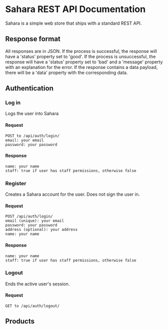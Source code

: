 # Sahara REST API Documentation

Sahara is a simple web store that ships with a standard REST API.

## Response format

All responses are in JSON. If the process is successful, the response will have a 'status' property set to 'good'. If the process is unsuccessful, the response will have a 'status' property set to 'bad' and a 'message' property with an explanation for the error. If the response contains a data payload, there will be a 'data' property with the corresponding data.

## Authentication

### Log in

Logs the user into Sahara

#### Request

    POST to /api/auth/login/
    email: your email
    password: your password

#### Response

    name: your name
    staff: true if user has staff permissions, otherwise false

### Register

Creates a Sahara account for the user. Does not sign the user in.

#### Request

    POST /api/auth/login/
    email (unique): your email
    password: your password
    address (optional): your address
    name: your name

#### Response

    name: your name
    staff: true if user has staff permissions, otherwise false

### Logout

Ends the active user's session.

#### Request

    GET to /api/auth/logout/

## Products
